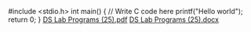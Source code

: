 #include <stdio.h>
int main() {
    // Write C code here
    printf("Hello world");
    return 0;
}
[DS Lab Programs (25).pdf](https://github.com/UmaPriyadarsini/Hello-/files/9603855/DS.Lab.Programs.25.pdf)
[DS Lab Programs (25).docx](https://github.com/UmaPriyadarsini/Hello-/files/9603857/DS.Lab.Programs.25.docx)
